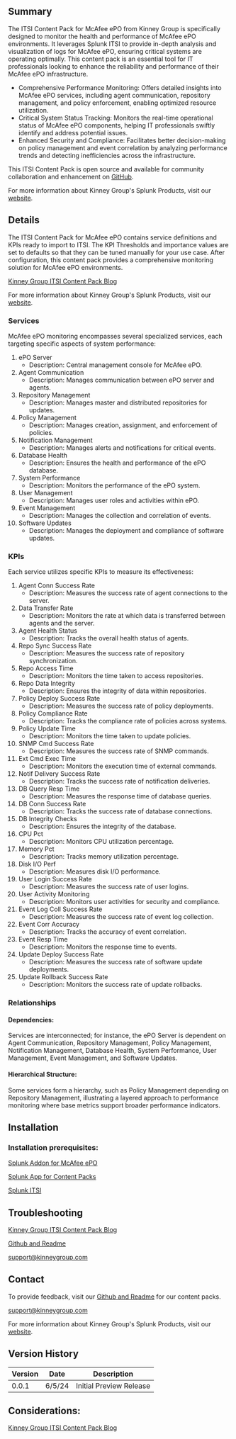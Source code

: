 ## Summary
The ITSI Content Pack for McAfee ePO from Kinney Group is specifically designed to monitor the health and performance of McAfee ePO environments. It leverages Splunk ITSI to provide in-depth analysis and visualization of logs for McAfee ePO, ensuring critical systems are operating optimally. This content pack is an essential tool for IT professionals looking to enhance the reliability and performance of their McAfee ePO infrastructure.

* Comprehensive Performance Monitoring: Offers detailed insights into McAfee ePO services, including agent communication, repository management, and policy enforcement, enabling optimized resource utilization.
* Critical System Status Tracking: Monitors the real-time operational status of McAfee ePO components, helping IT professionals swiftly identify and address potential issues.
* Enhanced Security and Compliance: Facilitates better decision-making on policy management and event correlation by analyzing performance trends and detecting inefficiencies across the infrastructure.

This ITSI Content Pack is open source and available for community collaboration and enhancement on [GitHub](https://www.github.com/kinneygroup).

For more information about Kinney Group's Splunk Products, visit our [website](https://atlas.presidio.com).

## Details
The ITSI Content Pack for McAfee ePO contains service definitions and KPIs ready to import to ITSI. The KPI Thresholds and importance values are set to defaults so that they can be tuned manually for your use case. After configuration, this content pack provides a comprehensive monitoring solution for McAfee ePO environments.

[Kinney Group ITSI Content Pack Blog](https://kinneygroup.com/blog/installing-itsi-content-packs/)

For more information about Kinney Group's Splunk Products, visit our [website](https://atlas.presidio.com).

### Services
McAfee ePO monitoring encompasses several specialized services, each targeting specific aspects of system performance:

1. ePO Server
    * Description: Central management console for McAfee ePO.
2. Agent Communication
    * Description: Manages communication between ePO server and agents.
3. Repository Management
    * Description: Manages master and distributed repositories for updates.
4. Policy Management
    * Description: Manages creation, assignment, and enforcement of policies.
5. Notification Management
    * Description: Manages alerts and notifications for critical events.
6. Database Health
    * Description: Ensures the health and performance of the ePO database.
7. System Performance
    * Description: Monitors the performance of the ePO system.
8. User Management
    * Description: Manages user roles and activities within ePO.
9. Event Management
    * Description: Manages the collection and correlation of events.
10. Software Updates
    * Description: Manages the deployment and compliance of software updates.

### KPIs
Each service utilizes specific KPIs to measure its effectiveness:

1. Agent Conn Success Rate
    * Description: Measures the success rate of agent connections to the server.
2. Data Transfer Rate
    * Description: Monitors the rate at which data is transferred between agents and the server.
3. Agent Health Status
    * Description: Tracks the overall health status of agents.
4. Repo Sync Success Rate
    * Description: Measures the success rate of repository synchronization.
5. Repo Access Time
    * Description: Monitors the time taken to access repositories.
6. Repo Data Integrity
    * Description: Ensures the integrity of data within repositories.
7. Policy Deploy Success Rate
    * Description: Measures the success rate of policy deployments.
8. Policy Compliance Rate
    * Description: Tracks the compliance rate of policies across systems.
9. Policy Update Time
    * Description: Monitors the time taken to update policies.
10. SNMP Cmd Success Rate
    * Description: Measures the success rate of SNMP commands.
11. Ext Cmd Exec Time
    * Description: Monitors the execution time of external commands.
12. Notif Delivery Success Rate
    * Description: Tracks the success rate of notification deliveries.
13. DB Query Resp Time
    * Description: Measures the response time of database queries.
14. DB Conn Success Rate
    * Description: Tracks the success rate of database connections.
15. DB Integrity Checks
    * Description: Ensures the integrity of the database.
16. CPU Pct
    * Description: Monitors CPU utilization percentage.
17. Memory Pct
    * Description: Tracks memory utilization percentage.
18. Disk I/O Perf
    * Description: Measures disk I/O performance.
19. User Login Success Rate
    * Description: Measures the success rate of user logins.
20. User Activity Monitoring
    * Description: Monitors user activities for security and compliance.
21. Event Log Coll Success Rate
    * Description: Measures the success rate of event log collection.
22. Event Corr Accuracy
    * Description: Tracks the accuracy of event correlation.
23. Event Resp Time
    * Description: Monitors the response time to events.
24. Update Deploy Success Rate
    * Description: Measures the success rate of software update deployments.
25. Update Rollback Success Rate
    * Description: Monitors the success rate of update rollbacks.

### Relationships
#### Dependencies:
Services are interconnected; for instance, the ePO Server is dependent on Agent Communication, Repository Management, Policy Management, Notification Management, Database Health, System Performance, User Management, Event Management, and Software Updates.

#### Hierarchical Structure:
Some services form a hierarchy, such as Policy Management depending on Repository Management, illustrating a layered approach to performance monitoring where base metrics support broader performance indicators.

## Installation

### Installation prerequisites:

[Splunk Addon for McAfee ePO](https://splunkbase.splunk.com)

[Splunk App for Content Packs](https://splunkbase.splunk.com/app/5391)

[Splunk ITSI](https://www.splunk.com/en_us/products/it-service-intelligence.html)

## Troubleshooting

[Kinney Group ITSI Content Pack Blog](https://kinneygroup.com/blog/installing-itsi-content-packs/)

[Github and Readme](https://www.github.com/kinneygroup)

support@kinneygroup.com

## Contact

To provide feedback, visit our [Github and Readme](https://www.github.com/kinneygroup) for our content packs.

support@kinneygroup.com

For more information about Kinney Group's Splunk Products, visit our [website](https://atlas.presidio.com).

## Version History

| Version | Date  | Description                |
|---------|-------|----------------------------|
| 0.0.1   | 6/5/24 | Initial Preview Release    |

## Considerations:

[Kinney Group ITSI Content Pack Blog](https://kinneygroup.com/blog/installing-itsi-content-packs/)